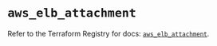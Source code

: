 # `aws_elb_attachment`

Refer to the Terraform Registry for docs: [`aws_elb_attachment`](https://registry.terraform.io/providers/hashicorp/aws/6.4.0/docs/resources/elb_attachment).
